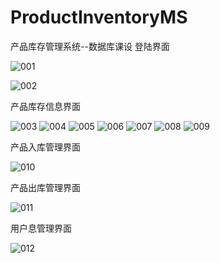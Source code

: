 # ProductInventoryMS
产品库存管理系统--数据库课设
登陆界面

![001](img.assets/001.png)

![002](img.assets/002.png)

产品库存信息界面

![003](img.assets/003.png)
![004](img.assets/004.png)
![005](img.assets/005.png)
![006](img.assets/006.png)
![007](img.assets/007.png)
![008](img.assets/008.png)
![009](img.assets/009.png)

产品入库管理界面

![010](img.assets/010.png)

产品出库管理界面

![011](img.assets/011.png)

用户息管理界面

![012](img.assets/012.png)

